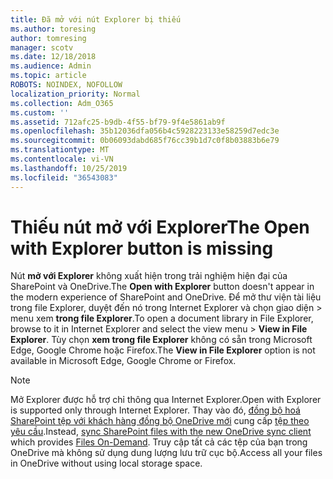 ```yaml
---
title: Đã mở với nút Explorer bị thiếu
ms.author: toresing
author: tomresing
manager: scotv
ms.date: 12/18/2018
ms.audience: Admin
ms.topic: article
ROBOTS: NOINDEX, NOFOLLOW
localization_priority: Normal
ms.collection: Adm_O365
ms.custom: ''
ms.assetid: 712afc25-b9db-4f55-bf79-9f4e5861ab9f
ms.openlocfilehash: 35b12036dfa056b4c5928223133e58259d7edc3e
ms.sourcegitcommit: 0b06093dabd685f76cc39b1d7c0f8b03883b6e79
ms.translationtype: MT
ms.contentlocale: vi-VN
ms.lasthandoff: 10/25/2019
ms.locfileid: "36543083"
---
```

# <a name="the-open-with-explorer-button-is-missing"></a><span data-ttu-id="2d632-102">Thiếu nút mở với Explorer</span><span class="sxs-lookup"><span data-stu-id="2d632-102">The Open with Explorer button is missing</span></span>

<span data-ttu-id="2d632-103">Nút **mở với Explorer** không xuất hiện trong trải nghiệm hiện đại của SharePoint và OneDrive.</span><span class="sxs-lookup"><span data-stu-id="2d632-103">The **Open with Explorer** button doesn't appear in the modern experience of SharePoint and OneDrive.</span></span> <span data-ttu-id="2d632-104">Để mở thư viện tài liệu trong file Explorer, duyệt đến nó trong Internet Explorer và chọn giao diện \> menu xem **trong file Explorer**.</span><span class="sxs-lookup"><span data-stu-id="2d632-104">To open a document library in File Explorer, browse to it in Internet Explorer and select the view menu \> **View in File Explorer**.</span></span> <span data-ttu-id="2d632-105">Tùy chọn **xem trong file Explorer** không có sẵn trong Microsoft Edge, Google Chrome hoặc Firefox.</span><span class="sxs-lookup"><span data-stu-id="2d632-105">The **View in File Explorer** option is not available in Microsoft Edge, Google Chrome or Firefox.</span></span> 
  
> [!NOTE]
> <span data-ttu-id="2d632-106">Mở Explorer được hỗ trợ chỉ thông qua Internet Explorer.</span><span class="sxs-lookup"><span data-stu-id="2d632-106">Open with Explorer is supported only through Internet Explorer.</span></span> <span data-ttu-id="2d632-107">Thay vào đó, [đồng bộ hoá SharePoint tệp với khách hàng đồng bộ OneDrive mới](https://support.office.com/article/6de9ede8-5b6e-4503-80b2-6190f3354a88.aspx) cung cấp [tệp theo yêu cầu](https://support.office.com/article/0e6860d3-d9f3-4971-b321-7092438fb38e.aspx).</span><span class="sxs-lookup"><span data-stu-id="2d632-107">Instead, [sync SharePoint files with the new OneDrive sync client](https://support.office.com/article/6de9ede8-5b6e-4503-80b2-6190f3354a88.aspx) which provides [Files On-Demand](https://support.office.com/article/0e6860d3-d9f3-4971-b321-7092438fb38e.aspx).</span></span> <span data-ttu-id="2d632-108">Truy cập tất cả các tệp của bạn trong OneDrive mà không sử dụng dung lượng lưu trữ cục bộ.</span><span class="sxs-lookup"><span data-stu-id="2d632-108">Access all your files in OneDrive without using local storage space.</span></span> 
  

